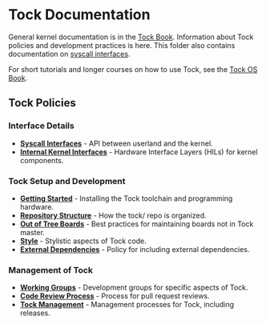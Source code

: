 Tock Documentation
==================

General kernel documentation is in the [Tock Book](https://book.tockos.org/doc).
Information about Tock policies and development practices is here. This folder
also contains documentation on [syscall interfaces](reference).

For short tutorials and longer courses on how to use Tock, see the [Tock OS
Book](https://book.tockos.org).

Tock Policies
-------------

### Interface Details
- **[Syscall Interfaces](syscalls)** - API between userland and the kernel.
- **[Internal Kernel Interfaces](reference)** - Hardware Interface Layers (HILs) for kernel components.

### Tock Setup and Development
- **[Getting Started](Getting_Started.md)** - Installing the Tock toolchain and programming hardware.
- **[Repository Structure](Repository.md)** - How the tock/ repo is organized.
- **[Out of Tree Boards](OutOfTree.md)** - Best practices for maintaining boards not in Tock master.
- **[Style](Style.md)** - Stylistic aspects of Tock code.
- **[External Dependencies](ExternalDependencies.md)** - Policy for including external dependencies.

### Management of Tock
- **[Working Groups](wg)** - Development groups for specific aspects of Tock.
- **[Code Review Process](CodeReview.md)** - Process for pull request reviews.
- **[Tock Management](Maintenance.md)** - Management processes for Tock, including releases.
